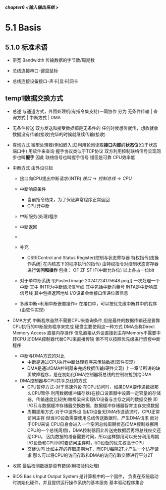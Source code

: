 ***chapter6 <输入输出系统 >***
# 5.1 Basis
## 5.1.0 标准术语
- 带宽 Bandwidth
	传输数据的字节数/周期数

- 总线连接串口-键盘鼠标
- 总线连接设备接口-声卡|显卡|网卡
## temp1数据交换方式
- 总述
	与通道方式，外围处理机(有指令集支持)一同协作
	分为
	无条件传输 | 查询方式 | 中断方式 | DMA
- 无条件传送
	双方发送和接受数据都是无条件的
	任何时候想传就传，想收就收
	数据没有传输(接收)完毕的时候就继续传输(接收)
- 查询方式
	微型处理器(例如嵌入式)利用轮询读取**接口内部**的**状态位**(位于状态端口中) 
	用软件来查询
	握手协议类似于TCP协议
	双方利用控制联络信号实现同步也叫**握手**
	因此 联络信号也叫握手信号
	慢但是可靠 CPU效率低
- 中断方式
	由外设引起
	- 接口向CPU提出中断请求(INTR)
		$接口\rightarrow 控制总线 \rightarrow CPU$
	- 中断响应条件
		- 当前指令结束，为了保证异常程序正常返回
		- CPU开中断
	- 中断服务(处理)程序
		
	- 中断返回
	-
	- 补充
		- CSR(Control and Status Register)控制与状态寄存器
			特权指令(由操作系统| 在内核态下的程序执行的指令)
			由特权指令对控制状态寄存器进行**访问和操作**
			包括：
				OF ZF SF IF(中断允许位)
				以上各占一位bit
			
	- 对于单中断系统
		![[Pasted image 20241224175648.png]]
		一次处理一个中断
		其中
		INTR为中断请求信号线 其中包括中断向量号
		INTA是中断响应信号线 其中包括返回地址
		I/O设备会给接口传递位置信息
	- 多级中断<利用中断嵌套操作>
		在接口中，可以按优先级中断其中的程序(由软件实现)
- DMA方式
	中断程序虽然不需要CPU来查询条件,但是最终的数据传输还是要靠CPU执行的中断服务程序来完成
	硬盘主要使用这一种方式
	DMA全称Direct Memory Access 直接内存操作
	信息直接从外设直接到主存Memory不需要中转CPU
	即DMA控制器代替CPU来直接传输
	但不可以按照优先级进行嵌套中断程序
	- 中断与DMA方式的对比
		- 中断是通过CPU执行中断处理程序来传输数据(软件实现)
		- DMA是通过DMA控制器来完成数据传输(硬件实现)
	上一章节所讲的缺页故障程序，是在初始化DMA控制器将总线的控制权抢到给DMA
	- DMA控制器与CPU共享总线的方式
		- CPU暂停方式-对于高速外设
			在CPU访问时，如果DMA要传递数据那么CPU暂停
			利用数据缓冲储存器(在接口设置器中设置一定容量的存储器，传输速度比较快)做桥梁来实现I/O设备与主存之间的数据交换
			即I/O只与数据缓冲存储器交换数据，数据缓冲存储器智育主存交换数据
		- 周期挪用方式-对于中速外设
			当I/O设备无DMA传送请求时，CPU正常访问主存
			但当I/O设备需要使用总线传送数据时，产生DMA请求
			而对于CPU来说 CPU自身会进入一个空闲总线周期状态(DMA控制器挪用CPU的一个总线周期)，DMA控制器因此传送完数据后再将总线权交还给CPU。
			因为数据的准备需要时间，所以这样挪用可以充分利用周期
			I/O设备和CPU同时要访问主存时，I/O设备的优先权高于CPU
		- 交替访问
				比如主存的存取周期为T，而CPU每隔2T才产生一个访存请求
				那么可以将CPU的访问存取和DMA的访问存取交替进行平分2T
- 收尾
	最后检测数据是否有错误(用校验码处理)

















- BIOS
	Basis Input Output System
	是计算机中的一个固件，
	负责在系统启动时初始化硬件，并且提供运行操作系统的基本服务
	基本驱动程序集合